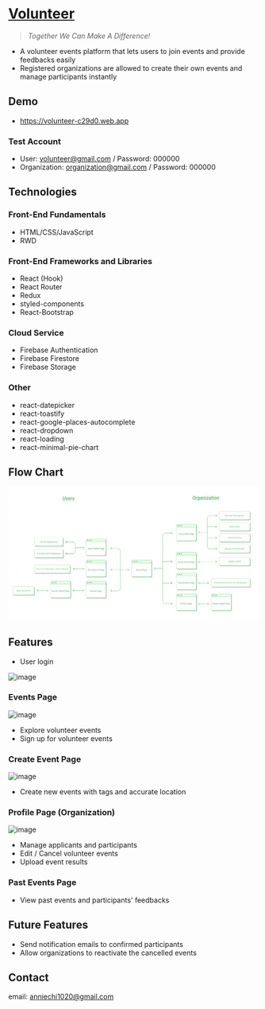 # [Volunteer](https://volunteer-c29d0.web.app)

> _Together We Can Make A Difference!_

- A volunteer events platform that lets users to join events and provide feedbacks easily
- Registered organizations are allowed to create their own events and manage participants instantly

## Demo

- https://volunteer-c29d0.web.app

### Test Account

- User: volunteer@gmail.com / Password: 000000
- Organization: organization@gmail.com / Password: 000000

## Technologies

### Front-End Fundamentals

- HTML/CSS/JavaScript
- RWD

### Front-End Frameworks and Libraries

- React (Hook)
- React Router
- Redux
- styled-components
- React-Bootstrap

### Cloud Service

- Firebase Authentication
- Firebase Firestore
- Firebase Storage

### Other

- react-datepicker
- react-toastify
- react-google-places-autocomplete
- react-dropdown
- react-loading
- react-minimal-pie-chart

## Flow Chart

![image](./README/flow-chart.png)

## Features

- User login

![image](./README/login.gif)

### Events Page

![image](./README/signup.gif)

- Explore volunteer events
- Sign up for volunteer events

### Create Event Page

![image](./README/create-event.gif)

- Create new events with tags and accurate location

### Profile Page (Organization)

![image](./README/management.gif)

- Manage applicants and participants
- Edit / Cancel volunteer events
- Upload event results

### Past Events Page

- View past events and participants' feedbacks

## Future Features

- Send notification emails to confirmed participants
- Allow organizations to reactivate the cancelled events

## Contact

email: anniechi1020@gmail.com
